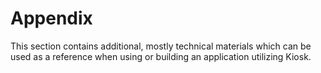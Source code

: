 # Appendix

This section contains additional, mostly technical materials which can be used as a reference when using or building an application utilizing Kiosk. 
